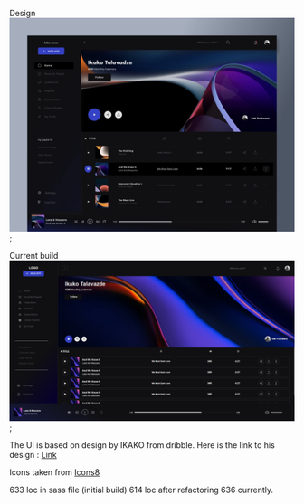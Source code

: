 Design
![Original Design](./design/original-dfbd8155f3452920da3a78d259dbea83.webp);

Current build
![Current Build](./design/current-build-screenshot.png);

The UI is based on design by IKAKO from dribble.
Here is the link to his design : [Link](<https://dribbble.com/shots/19725272-Music-Media-Player-Portal-Concept-UXUI?utm_source=Clipboard_Shot&utm_campaign=ikakot&utm_content=Music%20-%20Media%20(%20Player%20)%20Portal%20Concept%20UXUI&utm_medium=Social_Share&utm_source=Clipboard_Shot&utm_campaign=ikakot&utm_content=Music%20-%20Media%20(%20Player%20)%20Portal%20Concept%20UXUI&utm_medium=Social_Share>)

Icons taken from [Icons8](https://icons8.com/)

633 loc in sass file (initial build)
614 loc after refactoring
636 currently.
